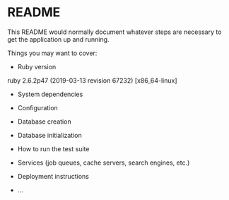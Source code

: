 # README

This README would normally document whatever steps are necessary to get the
application up and running.

Things you may want to cover:

* Ruby version


ruby 2.6.2p47 (2019-03-13 revision 67232) [x86_64-linux]
* System dependencies

* Configuration

* Database creation

* Database initialization

* How to run the test suite

* Services (job queues, cache servers, search engines, etc.)

* Deployment instructions

* ...
